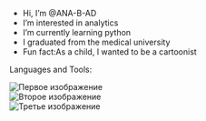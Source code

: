-  Hi, I’m @ANA-B-AD
-  I’m interested in analytics
-  I’m currently learning python
-  I graduated from the medical university
-  Fun fact:As a child, I wanted to be a cartoonist

  Languages and Tools:
<div>
  <img src="https://elearn.urfu.ru/pluginfile.php/1079197/course/overviewfiles/sql.jpg" alt="Первое изображение"/>
</div>
<div>
  <img src="https://img-prod-cms-rt-microsoft-com.akamaized.net/cms/api/am/imageFileData/RE2PRmJ?ver=cf0f&amp;m=6&amp;w=120&amp;h=120&amp;n=t&amp;q=60&amp;o=f" alt="Второе изображение"/>
</div>
<div>
  <img src="https://github.com/user-attachments/assets/9b6f202d-8140-48ce-ac9e-067021314359" alt="Третье изображение"/>
</div>

<!---
ANA-B-AD/ANA-B-AD is a ✨ special ✨ repository because its `README.md` (this file) appears on your GitHub profile.
You can click the Preview link to take a look at your changes.
--->
